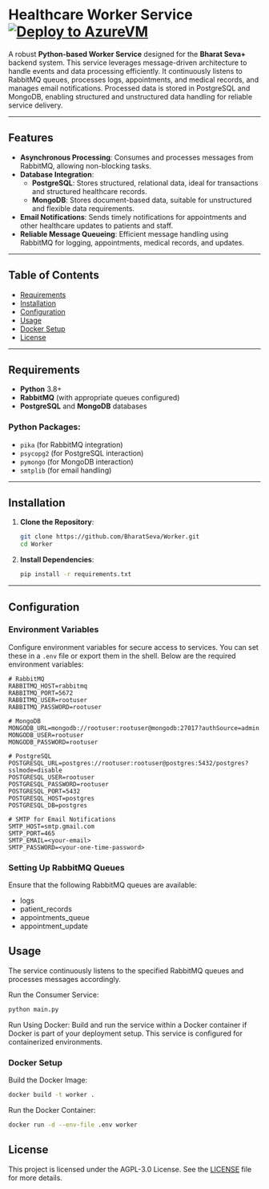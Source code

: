 
# Healthcare Worker Service  [![Deploy to AzureVM](https://github.com/BharatSeva/Worker/actions/workflows/deploy.yaml/badge.svg)](https://github.com/BharatSeva/Worker/actions/workflows/deploy.yaml)  
A robust **Python-based Worker Service** designed for the **Bharat Seva+** backend system. This service leverages message-driven architecture to handle events and data processing efficiently. It continuously listens to RabbitMQ queues, processes logs, appointments, and medical records, and manages email notifications. Processed data is stored in PostgreSQL and MongoDB, enabling structured and unstructured data handling for reliable service delivery.

---

## Features

- **Asynchronous Processing**: Consumes and processes messages from RabbitMQ, allowing non-blocking tasks.
- **Database Integration**:
  - **PostgreSQL**: Stores structured, relational data, ideal for transactions and structured healthcare records.
  - **MongoDB**: Stores document-based data, suitable for unstructured and flexible data requirements.
- **Email Notifications**: Sends timely notifications for appointments and other healthcare updates to patients and staff.
- **Reliable Message Queueing**: Efficient message handling using RabbitMQ for logging, appointments, medical records, and updates.
  
---

## Table of Contents
- [Requirements](#requirements)
- [Installation](#installation)
- [Configuration](#configuration)
- [Usage](#usage)
- [Docker Setup](#docker-setup)
- [License](#license)

---

## Requirements

- **Python** 3.8+
- **RabbitMQ** (with appropriate queues configured)
- **PostgreSQL** and **MongoDB** databases

### Python Packages:
- `pika` (for RabbitMQ integration)
- `psycopg2` (for PostgreSQL interaction)
- `pymongo` (for MongoDB interaction)
- `smtplib` (for email handling)

---

## Installation

1. **Clone the Repository**:
    ```bash
    git clone https://github.com/BharatSeva/Worker.git
    cd Worker
    ```

2. **Install Dependencies**:
    ```bash
    pip install -r requirements.txt
    ```

---

## Configuration

### Environment Variables

Configure environment variables for secure access to services. You can set these in a `.env` file or export them in the shell. Below are the required environment variables:

```plaintext
# RabbitMQ
RABBITMQ_HOST=rabbitmq
RABBITMQ_PORT=5672
RABBITMQ_USER=rootuser
RABBITMQ_PASSWORD=rootuser

# MongoDB
MONGODB_URL=mongodb://rootuser:rootuser@mongodb:27017?authSource=admin
MONGODB_USER=rootuser
MONGODB_PASSWORD=rootuser

# PostgreSQL
POSTGRESQL_URL=postgres://rootuser:rootuser@postgres:5432/postgres?sslmode=disable
POSTGRESQL_USER=rootuser
POSTGRESQL_PASSWORD=rootuser
POSTGRESQL_PORT=5432
POSTGRESQL_HOST=postgres
POSTGRESQL_DB=postgres

# SMTP for Email Notifications
SMTP_HOST=smtp.gmail.com
SMTP_PORT=465
SMTP_EMAIL=<your-email>
SMTP_PASSWORD=<your-one-time-password>
```
### Setting Up RabbitMQ Queues
Ensure that the following RabbitMQ queues are available:
- logs
- patient_records
- appointments_queue
- appointment_update

## Usage
The service continuously listens to the specified RabbitMQ queues and processes messages accordingly.

Run the Consumer Service:

```bash
python main.py
```
Run Using Docker: Build and run the service within a Docker container if Docker is part of your deployment setup. This service is configured for containerized environments.

### Docker Setup
Build the Docker Image:

```bash
docker build -t worker .
```
Run the Docker Container:

```bash
docker run -d --env-file .env worker
```
## License
This project is licensed under the AGPL-3.0 License. See the [LICENSE](./LICENSE) file for more details.
